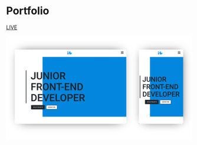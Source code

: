 # Portfolio

[LIVE](https://igorgoledzinowski.github.io/portfolio/)

![preview-image](https://github.com/IgorGoledzinowski/portfolio/blob/master/img/preview.png)
